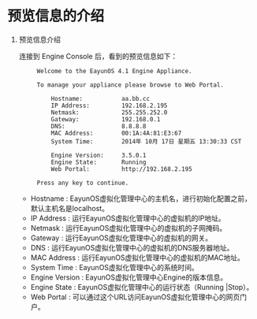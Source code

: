# 预览信息的介绍

1. 预览信息介绍

   连接到 Engine Console 后，看到的预览信息如下：
   ```
        Welcome to the EayunOS 4.1 Engine Appliance.

        To manage your appliance please browse to Web Portal.

            Hostname:           aa.bb.cc
            IP Address:         192.168.2.195
            Netmask:            255.255.252.0
            Gateway:            192.168.0.1
            DNS:                8.8.8.8
            MAC Address:        00:1A:4A:81:E3:67
            System Time:        2014年 10月 17日 星期五 13:30:33 CST

            Engine Version:     3.5.0.1
            Engine State:       Running
            Web Portal:         http://192.168.2.195

        Press any key to continue.
   ```

   * Hostname : EayunOS虚拟化管理中心的主机名，进行初始化配置之前，默认主机名是localhost。
   * IP Address : 运行EayunOS虚拟化管理中心的虚拟机的IP地址。
   * Netmask : 运行EayunOS虚拟化管理中心的虚拟机的子网掩码。
   * Gateway : 运行EayunOS虚拟化管理中心的虚拟机的网关。
   * DNS : 运行EayunOS虚拟化管理中心的虚拟机的DNS服务器地址。
   * MAC Address : 运行EayunOS虚拟化管理中心的虚拟机的MAC地址。
   * System Time : EayunOS虚拟化管理中心的系统时间。
   * Engine Version : EayunOS虚拟化管理中心Engine的版本信息。
   * Engine State : EayunOS虚拟化管理中心的运行状态（Running |Stop）。
   * Web Portal : 可以通过这个URL访问EayunOS虚拟化管理中心的网页门户。
